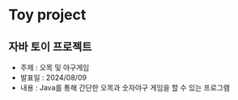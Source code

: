 ﻿# Toy project
## 자바 토이 프로젝트

- 주제 : 오목 및 야구게임
- 발표일 : 2024/08/09
- 내용 : Java를 통해 간단한 오목과 숫자야구 게임을 할 수 있는 프로그램
